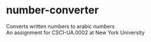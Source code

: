 # number-converter
Converts written numbers to arabic numbers  
An assignment for CSCI-UA.0002 at New York University  

